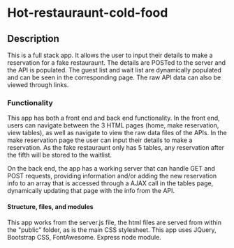 # Hot-restauraunt-cold-food

## Description

This is a full stack app. It allows the user to input their details to make a reservation for a fake restauraunt. The details are POSTed to the server and the API is populated. The guest list and wait list are dynamically populated and can be seen in the corresponding page. The raw API data can also be viewed through links.

### Functionality

This app has both a front end and back end functionality. In the front end, users can navigate between the 3 HTML pages (home, make reservation, view tables), as well as navigate to view the raw data files of the APIs. In the make reservation page the user can input their details to make a reservation. As the fake restauraunt only has 5 tables, any reservation after the fifth will be stored to the waitlist.

On the back end, the app has a working server that can handle GET and POST requests, providing information and/or adding the new reservation info to an array that is accessed through a AJAX call in the tables page, dynamically updating that page with the info from the API.

#### Structure, files, and modules

This app works from the server.js file, the html files are served from within the "public" folder, as is the main CSS stylesheet. This app uses JQuery, Bootstrap CSS, FontAwesome. Express node module.
